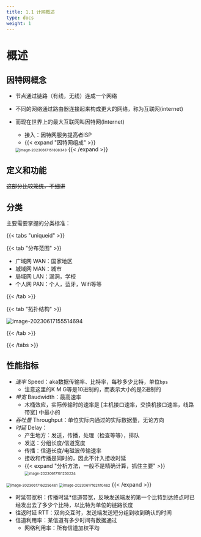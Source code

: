 ```yaml
---
title: 1.1 计网概述
type: docs
weight: 1
---
```


# 概述

## 因特网概念

- 节点通过链路（有线，无线）连成一个网络

- 不同的网络通过路由器连接起来构成更大的网络，称为互联网(internet)

- 而现在世界上的最大互联网叫因特网(Internet)
  - 接入：因特网服务提高者ISP
  - {{< expand "因特网组成" >}}
   <img src="https://cdn.jsdelivr.net/gh/zvictorliu/typoraPics@main/img/image-20230617151808343.png" alt="image-20230617151808343" style="zoom:67%;" />
    {{< /expand >}}

## 定义和功能

~~这部分比较笼统，不细讲~~

## 分类

主要需要掌握的分类标准：

{{< tabs "uniqueid" >}}

{{< tab "分布范围" >}}

- 广域网 WAN：国家地区
- 城域网 MAN：城市
- 局域网 LAN：漏洞，学校
- 个人网 PAN：个人，蓝牙，Wifi等等

{{< /tab >}}

{{< tab "拓扑结构" >}}

![image-20230617155514694](https://cdn.jsdelivr.net/gh/zvictorliu/typoraPics@main/img/image-20230617155514694.png)

{{< /tab >}}

{{< /tabs >}}

## 性能指标

- *速率* Speed：aka数据传输率、比特率，每秒多少比特，单位`bps`
  - 注意这里的K M G等是10进制的，而表示大小的是2进制的
- *带宽* Baudwidth：最高速率
  - 木桶效应，实际传输时的速率是 [主机接口速率，交换机接口速率，线路带宽] 中最小的
- *吞吐量* Throughput：单位实际内通过的实际数据量，无论方向
- *时延* Delay：
  - 产生地方：发送，传播，处理（检查等等），排队
  - 发送：分组长度/信道宽度
  - 传播：信道长度/电磁波传输速率
  - 接收和传播是同时的，因此不计入接收时延
  - {{< expand "分析方法，一般不是精确计算，抓住主要" >}}
    <img src="https://cdn.jsdelivr.net/gh/zvictorliu/typoraPics@main/img/image-20230617161250224.png" alt="image-20230617161250224" style="zoom:67%;" />


<img src="https://cdn.jsdelivr.net/gh/zvictorliu/typoraPics@main/img/image-20230617162256461.png" alt="image-20230617162256461" style="zoom:67%;" />

<img src="https://cdn.jsdelivr.net/gh/zvictorliu/typoraPics@main/img/image-20230617162410462.png" alt="image-20230617162410462" style="zoom:67%;" />
{{< /expand >}}

- 时延带宽积：传播时延*信道带宽，反映发送端发的第一个比特到达终点时已经发出去了多少个比特，以比特为单位的链路长度
- 往返时延 RTT：双向交互时，发送端发送短分组到收到确认的时间
- 信道利用率：某信道有多少时间有数据通过
  - 网络利用率：所有信道加权平均 



